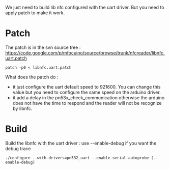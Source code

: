 We just need to build lib nfc configured with the uart driver.
But you need to apply patch to make it work.

# Patch #

The patch is in the svn source tree :
https://code.google.com/p/mfocuino/source/browse/trunk/nfcreader/libnfc.uart.patch

```
patch -p0 < libnfc.uart.patch
```

What does the patch do :
  * it just configure the uart default speed to 921600. You can change this value but you need to configure the same speed on the arduino driver.
  * it add a delay in the pn53x\_check\_communication otherwise the arduino does not have the time to respond and the reader will not be recognize by libnfc.

# Build #

Build the libnfc with the uart driver :
use --enable-debug if you want the debug trace

```
./configure --with-drivers=pn532_uart --enable-serial-autoprobe (--enable-debug)
```